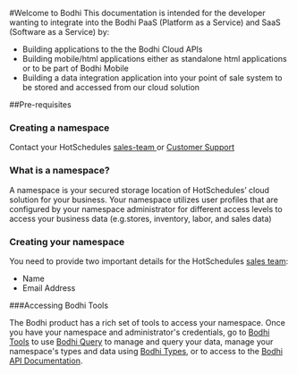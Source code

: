 #Welcome to Bodhi
This documentation is intended for the developer wanting to integrate into the Bodhi PaaS (Platform as a Service) and SaaS (Software as a Service) by:

* Building applications to the the Bodhi Cloud APIs
* Building mobile/html applications either as standalone html applications or to be part of Bodhi Mobile
* Building a data integration application into your point of sale system to be stored and accessed from our cloud solution

##Pre-requisites 

### Creating a namespace
Contact your HotSchedules [sales-team ](mailto:contactcenter@hotschedules.com) or [Customer Support ](https://www.hotschedules.com/customer-care/) 


### What is a namespace? 
A namespace is your secured storage location of HotSchedules’ cloud solution for your business.
Your namespace utilizes user profiles that are configured by your namespace administrator for different access levels to access your business data (e.g.stores, inventory, labor, and sales data)

### Creating your namespace 
You need to provide two important details for the HotSchedules [sales team](mailto:contactcenter@hotschedules.com):

* Name
* Email Address

###Accessing Bodhi Tools

The Bodhi product has a rich set of tools to access your namespace.  Once you have your namespace and administrator's credentials, go to [Bodhi Tools](https://tools.bodhi.space/#/) to use [Bodhi Query](http://docs.bodhi.space/#bodhi-query41) to manage and query your data, manage your namespace's types and data using [Bodhi Types](http://docs.bodhi.space/#bodhi-types40), or to access to the [Bodhi API Documentation](https://api.bodhi.space/apidocs/index.html).  
